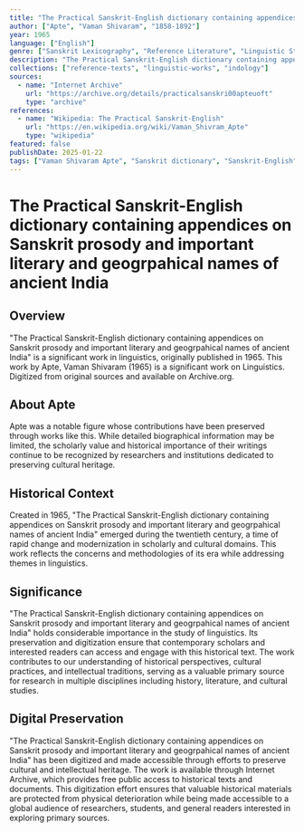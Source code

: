 ```yaml
---
title: "The Practical Sanskrit-English dictionary containing appendices on Sanskrit prosody and important literary and geogrpahical names of ancient India"
author: ["Apte", "Vaman Shivaram", "1858-1892"]
year: 1965
language: ["English"]
genre: ["Sanskrit Lexicography", "Reference Literature", "Linguistic Studies"]
description: "The Practical Sanskrit-English dictionary containing appendices on Sanskrit prosody and important literary and geogrpahical names of ancient India by Apte, Vaman Shivaram (1965) is a significant work on Linguistics. Digitized from original sources and available on Archive.org."
collections: ["reference-texts", "linguistic-works", "indology"]
sources:
  - name: "Internet Archive"
    url: "https://archive.org/details/practicalsanskri00apteuoft"
    type: "archive"
references:
  - name: "Wikipedia: The Practical Sanskrit-English"
    url: "https://en.wikipedia.org/wiki/Vaman_Shivram_Apte"
    type: "wikipedia"
featured: false
publishDate: 2025-01-22
tags: ["Vaman Shivaram Apte", "Sanskrit dictionary", "Sanskrit-English", "prosody", "chandas", "Sanskrit lexicography", "geographical names", "literary names", "reference work", "classical Sanskrit", "Indian philology"]
---
```


# The Practical Sanskrit-English dictionary containing appendices on Sanskrit prosody and important literary and geogrpahical names of ancient India

## Overview

"The Practical Sanskrit-English dictionary containing appendices on Sanskrit prosody and important literary and geogrpahical names of ancient India" is a significant work in linguistics, originally published in 1965. This work by Apte, Vaman Shivaram (1965) is a significant work on Linguistics. Digitized from original sources and available on Archive.org.

## About Apte

Apte was a notable figure whose contributions have been preserved through works like this. While detailed biographical information may be limited, the scholarly value and historical importance of their writings continue to be recognized by researchers and institutions dedicated to preserving cultural heritage.

## Historical Context

Created in 1965, "The Practical Sanskrit-English dictionary containing appendices on Sanskrit prosody and important literary and geogrpahical names of ancient India" emerged during the twentieth century, a time of rapid change and modernization in scholarly and cultural domains. This work reflects the concerns and methodologies of its era while addressing themes in linguistics.

## Significance

"The Practical Sanskrit-English dictionary containing appendices on Sanskrit prosody and important literary and geogrpahical names of ancient India" holds considerable importance in the study of linguistics. Its preservation and digitization ensure that contemporary scholars and interested readers can access and engage with this historical text. The work contributes to our understanding of historical perspectives, cultural practices, and intellectual traditions, serving as a valuable primary source for research in multiple disciplines including history, literature, and cultural studies.

## Digital Preservation

"The Practical Sanskrit-English dictionary containing appendices on Sanskrit prosody and important literary and geogrpahical names of ancient India" has been digitized and made accessible through efforts to preserve cultural and intellectual heritage. The work is available through Internet Archive, which provides free public access to historical texts and documents. This digitization effort ensures that valuable historical materials are protected from physical deterioration while being made accessible to a global audience of researchers, students, and general readers interested in exploring primary sources.
